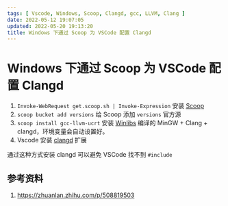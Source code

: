 ```yaml
---
tags: [ Vscode, Windows, Scoop, Clangd, gcc, LLVM, Clang ]
date: 2022-05-12 19:07:05
updated: 2022-05-20 19:13:20
title: Windows 下通过 Scoop 为 VSCode 配置 Clangd
---
```


# Windows 下通过 Scoop 为 VSCode 配置 Clangd

1. `Invoke-WebRequest get.scoop.sh | Invoke-Expression` 安装 [Scoop](https://scoop.sh/)
2. `scoop bucket add versions` 给 Scoop 添加 `versions` 官方源
3. `scoop install gcc-llvm-ucrt` 安装 [Winlibs](https://winlibs.com/) 编译的 MinGW + Clang + clangd，环境变量会自动设置好。
4. Vscode 安装 [clangd](https://marketplace.visualstudio.com/items?itemName=llvm-vs-code-extensions.vscode-clangd) 扩展

通过这种方式安装 clangd 可以避免 VSCode 找不到 `#include`

## 参考资料

1. https://zhuanlan.zhihu.com/p/508819503
